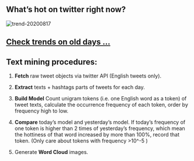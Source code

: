 ## What’s hot on twitter right now?

![trend-20200817][wordcloud]

[wordcloud]: https://raw.githubusercontent.com/xdqc/tweet-trend-everyday/master/word-cloud/trend-20200817.png?token=AF5V4P7ADR6KQBZ4CEDTNIK6AXRMU "trend-20200817"

## [Check trends on old days ...](https://github.com/xdqc/tweet-trend-everyday/tree/master/word-cloud)

## Text mining procedures:

1. **Fetch** raw tweet objects via twitter API (English tweets only).

2. **Extract** texts + hashtags parts of tweets for each day.

3. **Build Model** Count unigram tokens (i.e. one English word as a token) of tweet texts, calculate the occurrence frequency of each token, order by frequency high to low.

4. **Compare** today’s model and yesterday’s model. If today’s frequency of one token is higher than 2 times of yesterday’s frequency, which mean the hottiness of that word increased by more than 100%, record that token. (Only care about tokens with frequency >10^-5 )

5. Generate **Word Cloud** images.
